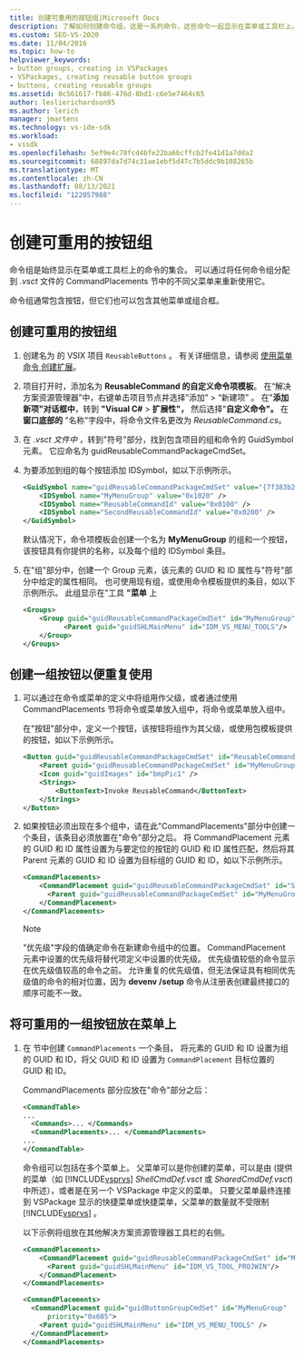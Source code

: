 ```yaml
---
title: 创建可重用的按钮组|Microsoft Docs
description: 了解如何创建命令组，这是一系列命令，这些命令一起显示在菜单或工具栏上。
ms.custom: SEO-VS-2020
ms.date: 11/04/2016
ms.topic: how-to
helpviewer_keywords:
- button groups, creating in VSPackages
- VSPackages, creating reusable button groups
- buttons, creating reusable groups
ms.assetid: 0c561617-fb86-476d-8bd1-c6e5e7464c65
author: leslierichardson95
ms.author: lerich
manager: jmartens
ms.technology: vs-ide-sdk
ms.workload:
- vssdk
ms.openlocfilehash: 5ef9e4c78fcd4bfe22ba6bcffcb2fe41d1a7dda2
ms.sourcegitcommit: 68897da7d74c31ae1ebf5d47c7b5ddc9b108265b
ms.translationtype: MT
ms.contentlocale: zh-CN
ms.lasthandoff: 08/13/2021
ms.locfileid: "122057988"
---
```

# <a name="create-reusable-groups-of-buttons"></a>创建可重用的按钮组
命令组是始终显示在菜单或工具栏上的命令的集合。 可以通过将任何命令组分配到 *.vsct* 文件的 CommandPlacements 节中的不同父菜单来重新使用它。

 命令组通常包含按钮，但它们也可以包含其他菜单或组合框。

## <a name="to-create-a-reusable-group-of-buttons"></a>创建可重用的按钮组

1. 创建名为 的 VSIX 项目 `ReusableButtons` 。 有关详细信息，请参阅 [使用菜单命令 创建扩展](../extensibility/creating-an-extension-with-a-menu-command.md)。

2. 项目打开时，添加名为 **ReusableCommand 的自定义命令项模板**。 在“解决方案资源管理器”中，右键单击项目节点并选择“添加” > “新建项”  。 在"**添加新项"对话框中**，转到 **"Visual C#**  >  **扩展性"，** 然后选择"**自定义命令"。** 在 **窗口底部的** "名称"字段中，将命令文件名更改为 *ReusableCommand.cs*。

3. 在 *.vsct 文件中* ，转到"符号"部分，找到包含项目的组和命令的 GuidSymbol 元素。 它应命名为 guidReusableCommandPackageCmdSet。

4. 为要添加到组的每个按钮添加 IDSymbol，如以下示例所示。

    ```xml
    <GuidSymbol name="guidReusableCommandPackageCmdSet" value="{7f383b2a-c6b9-4c1d-b4b8-a26dc5b60ca1}">
        <IDSymbol name="MyMenuGroup" value="0x1020" />
        <IDSymbol name="ReusableCommandId" value="0x0100" />
        <IDSymbol name="SecondReusableCommandId" value="0x0200" />
    </GuidSymbol>
    ```

     默认情况下，命令项模板会创建一个名为 **MyMenuGroup** 的组和一个按钮，该按钮具有你提供的名称，以及每个组的 IDSymbol 条目。

5. 在"组"部分中，创建一个 Group 元素，该元素的 GUID 和 ID 属性与"符号"部分中给定的属性相同。 也可使用现有组，或使用命令模板提供的条目，如以下示例所示。 此组显示在"工具 **"菜单** 上

    ```xml
    <Groups>
        <Group guid="guidReusableCommandPackageCmdSet" id="MyMenuGroup" priority="0x0600">
              <Parent guid="guidSHLMainMenu" id="IDM_VS_MENU_TOOLS"/>
        </Group>
    </Groups>
    ```

## <a name="to-create-a-group-of-buttons-for-reuse"></a>创建一组按钮以便重复使用

1. 可以通过在命令或菜单的定义中将组用作父级，或者通过使用 CommandPlacements 节将命令或菜单放入组中，将命令或菜单放入组中。

     在"按钮"部分中，定义一个按钮，该按钮将组作为其父级，或使用包模板提供的按钮，如以下示例所示。

    ```xml
    <Button guid="guidReusableCommandPackageCmdSet" id="ReusableCommandId" priority="0x0100" type="Button">
        <Parent guid="guidReusableCommandPackageCmdSet" id="MyMenuGroup" />
        <Icon guid="guidImages" id="bmpPic1" />
        <Strings>
            <ButtonText>Invoke ReusableCommand</ButtonText>
        </Strings>
    </Button>
    ```

2. 如果按钮必须出现在多个组中，请在此"CommandPlacements"部分中创建一个条目，该条目必须放置在"命令"部分之后。 将 CommandPlacement 元素的 GUID 和 ID 属性设置为与要定位的按钮的 GUID 和 ID 属性匹配，然后将其 Parent 元素的 GUID 和 ID 设置为目标组的 GUID 和 ID，如以下示例所示。

    ```xml
    <CommandPlacements>
        <CommandPlacement guid="guidReusableCommandPackageCmdSet" id="SecondReusableCommandId" priority="0x105">
          <Parent guid="guidReusableCommandPackageCmdSet" id="MyMenuGroup" />
        </CommandPlacement>
    </CommandPlacements>
    ```

    > [!NOTE]
    > "优先级"字段的值确定命令在新建命令组中的位置。 CommandPlacement 元素中设置的优先级将替代项定义中设置的优先级。 优先级值较低的命令显示在优先级值较高的命令之前。 允许重复的优先级值，但无法保证具有相同优先级值的命令的相对位置，因为 **devenv /setup** 命令从注册表创建最终接口的顺序可能不一致。

## <a name="to-put-a-reusable-group-of-buttons-on-a-menu"></a>将可重用的一组按钮放在菜单上

1. 在 节中创建 `CommandPlacements` 一个条目。 将元素的 GUID 和 ID 设置为组的 GUID 和 ID，将父 GUID 和 ID 设置为 `CommandPlacement` 目标位置的 GUID 和 ID。

    CommandPlacements 部分应放在"命令"部分之后：

   ```xml
   <CommandTable>
   ...
     <Commands>... </Commands>
     <CommandPlacements>... </CommandPlacements>
   ...
   </CommandTable>
   ```

    命令组可以包括在多个菜单上。 父菜单可以是你创建的菜单，可以是由 (提供的菜单（如 [!INCLUDE[vsprvs](../code-quality/includes/vsprvs_md.md)] *ShellCmdDef.vsct* 或 *SharedCmdDef.vsct*) 中所述），或者是在另一个 VSPackage 中定义的菜单。 只要父菜单最终连接到 VSPackage 显示的快捷菜单或快捷菜单，父菜单的数量就不受限制 [!INCLUDE[vsprvs](../code-quality/includes/vsprvs_md.md)] 。

    以下示例将组放在其他解决方案资源管理器工具栏的右侧。

   ```xml
   <CommandPlacements>
       <CommandPlacement guid="guidReusableCommandPackageCmdSet" id="MyMenuGroup" priority="0xF00">
         <Parent guid="guidSHLMainMenu" id="IDM_VS_TOOL_PROJWIN"/>
       </CommandPlacement>
   </CommandPlacements>
   ```

   ```xml
   <CommandPlacements>
     <CommandPlacement guid="guidButtonGroupCmdSet" id="MyMenuGroup"
         priority="0x605">
       <Parent guid="guidSHLMainMenu" id="IDM_VS_MENU_TOOLS" />
     </CommandPlacement>
   </CommandPlacements>

   ```
